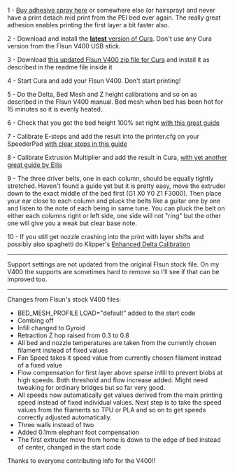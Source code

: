 1 - <a href="https://www.3djake.com/3d-printer-accessories/buildplateadhesion">Buy adhesive spray here</a> or somewhere else (or hairspray) and never have a print detach mid print from the PEI bed ever again. The really great adhesion enables printing the first layer a bit faster also.  

 
2 - Download and install the <a href=https://ultimaker.com/software/ultimaker-cura>__latest__ version of Cura</a>. Don't use any Cura version from the Flsun V400 USB stick.


3 - Download <a href="Updated%20config%20for%20Cura%20-%20Flsun%20V400%20(v0.4).zip?raw=true">this updated Flsun V400 zip file for Cura</a> and install it as described in the readme file inside it 


4 - Start Cura and add your Flsun V400. Don't start printing!  


5 - Do the Delta, Bed Mesh and Z height calibrations and so on as described in the Flsun V400 manual. Bed mesh when bed has been hot for 15 minutes so it is evenly heated.  


6 - Check that you got the bed height 100% set right <a href="https://ellis3dp.com/Print-Tuning-Guide/articles/first_layer_squish.html">with this great guide</a>  


7 - Calibrate E-steps and add the result into the printer.cfg on your SpeederPad <a href="https://ellis3dp.com/Print-Tuning-Guide/articles/extruder_calibration.html"> with clear steps in this guide</a>   


8 - Calibrate Extrusion Multiplier and add the result in Cura, <a href=https://ellis3dp.com/Print-Tuning-Guide/articles/extrusion_multiplier.html>with yet another great guide by Ellis</a>  

9 - The three driver belts, one in each column, should be equally tightly stretched. Haven't found a guide yet but it is pretty easy, move the extruder down to the exact middle of the bed first (G1 X0 Y0 Z1 F3000). Then place your ear close to each column and pluck the belts like a guitar one by one and listen to the note of each being in same tune. You can pluck the belt on either each columns right or left side, one side will not "ring" but the other one will give you a weak but clear base note.

10 - If you still get nozzle crashing into the print with layer shifts and possibly also spaghetti do Klipper's <a href="https://www.klipper3d.org/Delta_Calibrate.html#enhanced-delta-calibration">Enhanced Delta Calibration</a>

<hr>

Support settings are not updated from the original Flsun stock file. On my V400 the supports are sometimes hard to remove so I'll see if that can be improved too.

<hr> 

Changes from Flsun's stock V400 files:  

- BED_MESH_PROFILE LOAD="default" added to the start code
- Combing off
- Infill changed to Gyroid
- Retraction Z hop raised from 0.3 to 0.8
- All bed and nozzle temperatures are taken from the currently chosen filament instead of fixed values
- Fan Speed takes it speed value from currently chosen filament instead of a fixed value
- Flow compensation for first layer above sparse infill to prevent blobs at high speeds. Both threshold and flow increase added. Might need tweaking for ordinary bridges but so far very good.
- All speeds now automatically get values derived from the main printing speed instead of fixed individual values. Next step is to take the speed values from the filaments so TPU or PLA and so on to get speeds correctly adjusted automatically. 
- Three walls instead of two  
- Added 0.1mm elephant foot compensation
- The first extruder move from home is down to the edge of bed instead of center, changed in the start code 
  
Thanks to everyone contributing info for the V400!!
